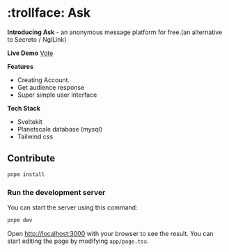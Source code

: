 <div align="left">
  <h1>:trollface: Ask</h1>
</div>

**Introducing Ask** - an anonymous message platform for free.(an alternative to Secreto / NglLink)

**Live Demo**
[Vote](https://ask.thp.my.id)

**Features**
- Creating Account.
- Get audience response
- Super simple user interface

**Tech Stack**
- Sveltekit
- Planetscale database (mysql)
- Tailwind css


## Contribute

```bash
pnpm install
```

### Run the development server

You can start the server using this command:

```bash
pnpm dev
```

Open [http://localhost:3000](http://localhost:3000) with your browser to see the result. You can start editing the page by modifying `app/page.tsx`.